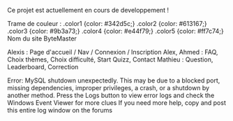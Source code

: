 Ce projet est actuellement en cours de developpement !

Trame de couleur :
.color1 {color: #342d5c;}
.color2 {color: #613167;}
.color3 {color: #9b3a73;}
.color4 {color: #e44f79;}
.color5 {color: #ff7c74;}
Nom du site ByteMaster




Alexis : Page d'accueil / Nav / Connexion / Inscription
Alex, Ahmed : FAQ, Choix thèmes, Choix difficulté, Start Quizz, Contact
Mathieu : Question, Leaderboard, Correction


Error: MySQL shutdown unexpectedly.
This may be due to a blocked port, missing dependencies, 
improper privileges, a crash, or a shutdown by another method.
Press the Logs button to view error logs and check
the Windows Event Viewer for more clues
If you need more help, copy and post this
entire log window on the forums
